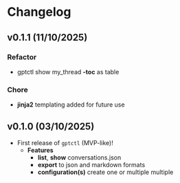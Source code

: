 # Changelog

<!--next-version-placeholder-->

## v0.1.1 (11/10/2025)

### Refactor

- gptctl show my_thread **-toc** as table

### Chore

- **jinja2** templating added for future use

## v0.1.0 (03/10/2025)

- First release of `gptctl` (MVP-like)!
  - **Features**
    - **list**, **show** conversations.json
    - **export** to json and markdown formats
    - **configuration(s)** create one or multiple multiple
